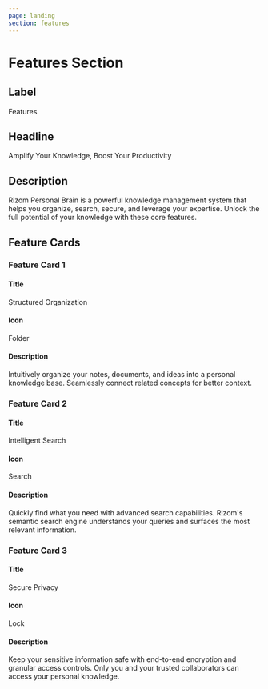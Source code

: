 ```yaml
---
page: landing
section: features
---
```

# Features Section

## Label
Features

## Headline
Amplify Your Knowledge, Boost Your Productivity

## Description
Rizom Personal Brain is a powerful knowledge management system that helps you organize, search, secure, and leverage your expertise. Unlock the full potential of your knowledge with these core features.

## Feature Cards

### Feature Card 1

#### Title
Structured Organization

#### Icon
Folder

#### Description
Intuitively organize your notes, documents, and ideas into a personal knowledge base. Seamlessly connect related concepts for better context.

### Feature Card 2

#### Title
Intelligent Search

#### Icon
Search

#### Description
Quickly find what you need with advanced search capabilities. Rizom's semantic search engine understands your queries and surfaces the most relevant information.

### Feature Card 3

#### Title
Secure Privacy

#### Icon
Lock

#### Description
Keep your sensitive information safe with end-to-end encryption and granular access controls. Only you and your trusted collaborators can access your personal knowledge.
